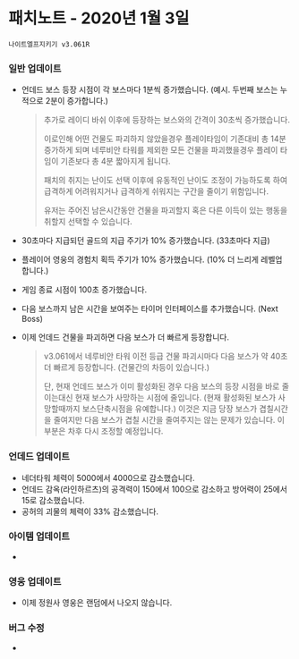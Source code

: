 # 패치노트 - 2020년 1월 3일

```
나이트엘프지키기 v3.061R
```

### 일반 업데이트

- 언데드 보스 등장 시점이 각 보스마다 1분씩 증가했습니다. (예시. 두번째 보스는 누적으로 2분이 증가합니다.)

  > 추가로 레이디 바쉬 이후에 등장하는 보스와의 간격이 30초씩 증가했습니다.
  >
  > 이로인해 어떤 건물도 파괴하지 않았을경우 플레이타임이 기존대비 총 14분 증가하게 되며 네루비안 타워를 제외한 모든 건물을 파괴했을경우 플레이 타임이 기존보다 총 4분 짧아지게 됩니다.
  >
  > 패치의 취지는 난이도 선택 이후에 유동적인 난이도 조정이 가능하도록 하여 급격하게 어려워지거나 급격하게 쉬워지는 구간을 줄이기 위함입니다.
  >
  > 유저는 주어진 남은시간동안 건물을 파괴할지 혹은 다른 이득이 있는 행동을 취할지 선택할 수 있습니다.

- 30초마다 지급되던 골드의 지급 주기가 10% 증가했습니다. (33초마다 지급)

- 플레이어 영웅의 경험치 획득 주기가 10% 증가했습니다. (10% 더 느리게 레벨업 합니다.)

- 게임 종료 시점이 100초 증가했습니다.

- 다음 보스까지 남은 시간을 보여주는 타이머 인터페이스를 추가했습니다. (Next Boss)

- 이제 언데드 건물을 파괴하면 다음 보스가 더 빠르게 등장합니다.

  > v3.061에서 네루비안 타워 이전 등급 건물 파괴시마다 다음 보스가 약 40초 더 빠르게 등장합니다. (건물간의 차등이 있습니다.)
  >
  > 단, 현재 언데드 보스가 이미 활성화된 경우 다음 보스의 등장 시점을 바로 줄이는대신 현재 보스가 사망하는 시점에 줄입니다. (현재 활성화된 보스가 사망할때까지 보스단축시점을 유예합니다.) 이것은 지금 당장 보스가 겹칠시간을 줄여지만 다음 보스가 겹칠 시간을 줄여주지는 않는 문제가 있습니다. 이 부분은 차후 다시 조정할 예정입니다.

### 언데드 업데이트

- 네더타워 체력이 5000에서 4000으로 감소했습니다.
- 언데드 감옥(라인하르츠)의 공격력이 150에서 100으로 감소하고 방어력이 25에서 15로 감소했습니다.
- 공허의 괴물의 체력이 33% 감소했습니다.

### 아이템 업데이트

- 

### 영웅 업데이트

- 이제 정원사 영웅은 랜덤에서 나오지 않습니다.

### 버그 수정

- 